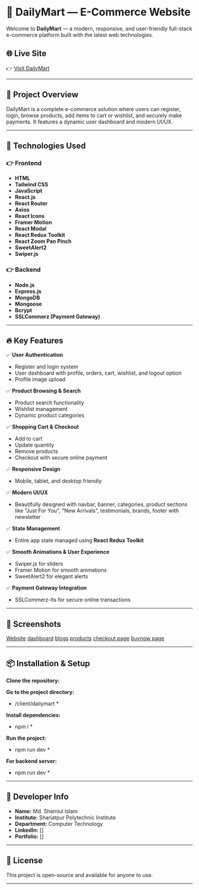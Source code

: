 # 🛒 DailyMart — E-Commerce Website

Welcome to **DailyMart** — a modern, responsive, and user-friendly full-stack e-commerce platform built with the latest web technologies.

## 🌐 Live Site  
👉 [Visit DailyMart](https://dailymartstore-59c72b-s-dev.netlify.app/)

---

## 📑 Project Overview

DailyMart is a complete e-commerce solution where users can register, login, browse products, add items to cart or wishlist, and securely make payments. It features a dynamic user dashboard and modern UI/UX.

---

## 🚀 Technologies Used

### 👉 Frontend  
- **HTML**
- **Tailwind CSS**
- **JavaScript**
- **React.js**
- **React Router**
- **Axios**
- **React Icons**
- **Framer Motion**
- **React Modal**
- **React Redux Toolkit**
- **React Zoom Pan Pinch**
- **SweetAlert2**
- **Swiper.js**

### 👉 Backend  
- **Node.js**
- **Express.js**
- **MongoDB**
- **Mongoose**
- **Bcrypt**
- **SSLCommerz (Payment Gateway)**

---

## 🔥 Key Features  

✅ **User Authentication**  
- Register and login system  
- User dashboard with profile, orders, cart, wishlist, and logout option  
- Profile image upload  

✅ **Product Browsing & Search**  
- Product search functionality  
- Wishlist management  
- Dynamic product categories  

✅ **Shopping Cart & Checkout**  
- Add to cart  
- Update quantity  
- Remove products  
- Checkout with secure online payment  

✅ **Responsive Design**  
- Mobile, tablet, and desktop friendly  

✅ **Modern UI/UX**  
- Beautifully designed with navbar, banner, categories, product sections like "Just For You", "New Arrivals", testimonials, brands, footer with newsletter  

✅ **State Management**  
- Entire app state managed using **React Redux Toolkit**

✅ **Smooth Animations & User Experience**  
- Swiper.js for sliders  
- Framer Motion for smooth animations  
- SweetAlert2 for elegant alerts  

✅ **Payment Gateway Integration**  
- SSLCommerz-lts for secure online transactions  

---

## 📸 Screenshots

[Website](./client/dailymart/src/assets/weImg.png)
[dashboard](./client/dailymart/src/assets/dashboard.png)
[blogs](./client/dailymart/src/assets/blogs.png)
[products](./client/dailymart/src/assets/product.png)
[checkout page](./client/dailymart/src/assets/checkout.png)
[buynow page](./client/dailymart/src/assets/buynow.png)

---

## 📦 Installation & Setup

**Clone the repository:**  

**Go to the project directory:**  
* /client/dailymart * 


**Install dependencies:**  
* npm i *

**Run the project:**  
* npm run dev *

**For backend server:**  
* npm run dev *

---

## 📝 Developer Info

- **Name:** Md. Shamiul Islam  
- **Institute:** Shariatpur Polytechnic Institute  
- **Department:** Computer Technology  
- **LinkedIn:** []  
- **Portfolio:** []

---

## 📃 License

This project is open-source and available for anyone to use.

---

